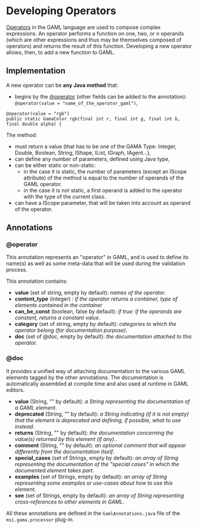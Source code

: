 # Developing Operators



[Operators](G__OperatorsAK) in the GAML language are used to compose complex expressions. An operator performs a function on one, two, or n operands (which are other expressions and thus may be themselves composed of operators) and returns the result of this function. Developing a new operator allows, then, to add a new function to GAML.






## Implementation

A new operator can be **any Java method** that:
  * begins by the [@operator](G__DevelopingIndexAnnotations#@operator) (other fields can be added to the annotation): `@operator(value = "name_of_the_operator_gaml")`,
```
@operator(value = "rgb")
public static GamaColor rgb(final int r, final int g, final int b, final double alpha) {	
```

The method:
  * must return a value (that has to be one of the GAMA Type: Integer, Double, Boolean, String, IShape, IList, IGraph, IAgent...),
  * can define any number of parameters, defined using Java type,
  * can be either static or non-static:
    * in the case it is static, the number of parameters (except an IScope attribute) of the method is equal to the number of operands of the GAML operator.
    * in the case it is not static, a first operand is added to the operator with the type of the current class.
  * can have a IScope parameter, that will be taken into account as operand of the operator.






## Annotations
### @operator
This annotation represents an "operator" in GAML, and is used to define its name(s) as well as some meta-data that will be used during the validation process.

This annotation contains:
  * **value** (set of string, empty by default): _names of the operator_.
  * **content\_type** (integer) : _if the operator returns a container, type of elements contained in the container_
  * **can\_be\_const** (boolean, false by default): _if true: if the operands are constant, returns a constant value_.
  * **category** (set of string, empty by default): _categories to which the operator belong (for documentation purpose)_.
  * **doc** (set of @doc, empty by default): _the documentation attached to this operator._

### @doc
It provides a unified way of attaching documentation to the various GAML elements tagged by the other annotations. The documentation is automatically assembled at compile time and also used at runtime in GAML editors.
  * **value** (String, "" by default): _a String representing the documentation of a GAML element_.
  * **deprecated** (String, "" by default): _a String indicating (if it is not empty) that the element is deprecated and defining, if possible, what to use instead_.
  * **returns** (String, "" by default): _the documentation concerning the value(s) returned by this element (if any)._.
  * **comment** (String, "" by default): _an optional comment that will appear differently from the documentation itself_.
  * **special\_cases** (set of Strings, empty by default): _an array of String representing the documentation of the "special cases" in which the documented element takes part_.
  * **examples** (set of Strings, empty by default): _an array of String representing some examples or use-cases about how to use this element_.
  * **see** (set of Strings, empty by default): _an array of String representing cross-references to other elements in GAML_.

All these annotations are defined in the `GamlAnnotations.java` file of the `msi.gama.processor` plug-in.